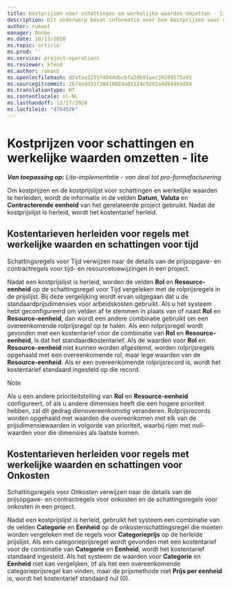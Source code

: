 ```yaml
---
title: Kostprijzen voor schattingen en werkelijke waarden omzetten - lite
description: Dit onderwerp bevat informatie over hoe kostprijzen voor schattingen en werkelijke waarden worden herleid.
author: rumant
manager: Annbe
ms.date: 10/13/2020
ms.topic: article
ms.prod: ''
ms.service: project-operations
ms.reviewer: kfend
ms.author: rumant
ms.openlocfilehash: d2afaa2231f4044dbcbfa24b91aec39289275a91
ms.sourcegitcommit: 2b74edd31f38410024a01124c9202a4d94464d04
ms.translationtype: HT
ms.contentlocale: nl-NL
ms.lasthandoff: 12/17/2020
ms.locfileid: "4764576"
---
```

# <a name="resolve-cost-prices-on-estimates-and-actuals---lite"></a>Kostprijzen voor schattingen en werkelijke waarden omzetten - lite

_**Van toepassing op:** Lite-implementatie - van deal tot pro-formafacturering_

Om kostprijzen en de kostprijslijst voor schattingen en werkelijke waarden te herleiden, wordt de informatie in de velden **Datum**, **Valuta** en **Contracterende eenheid** van het gerelateerde project gebruikt. Nadat de kostprijslijst is herleid, wordt het kostentarief herleid.

## <a name="resolving-cost-rates-on-actual-and-estimate-lines-for-time"></a>Kostentarieven herleiden voor regels met werkelijke waarden en schattingen voor tijd

Schattingsregels voor Tijd verwijzen naar de details van de prijsopgave- en contractregels voor tijd- en resourcetoewijzingen in een project.

Nadat een kostprijslijst is herleid, worden de velden **Rol** en **Resource-eenheid** op de schattingsregel voor Tijd vergeleken met de rolprijsregels in de prijslijst. Bij deze vergelijking wordt ervan uitgegaan dat u de standaardprijsdimensies voor arbeidskosten gebruikt. Als u het systeem hebt geconfigureerd om velden af te stemmen in plaats van of naast **Rol** en **Resource-eenheid**, dan wordt een andere combinatie gebruikt om een overeenkomende rolprijsregel op te halen. Als een rolprijsregel wordt gevonden met een kostentarief voor de combinatie van **Rol** en **Resource-eenheid**, is dat het standaardkostentarief. Als de waarden voor **Rol** en **Resource-eenheid** niet kunnen worden afgestemd, worden rolprijsregels opgehaald met een overeenkomende rol, maar lege waarden van de **Resource-eenheid**. Als er een overeenkomende rolprijsrecord is, wordt het kostentarief standaard ingesteld op die record. 

> [!NOTE]
> Als u een andere prioriteitstelling van **Rol** en **Resource-eenheid** configureert, of als u andere dimensies heeft die een hogere prioriteit hebben, zal dit gedrag dienovereenkomstig veranderen. Rolprijsrecords worden opgehaald met waarden die overeenkomen met elk van de prijsdimensiewaarden in volgorde van prioriteit, waarbij rijen met null-waarden voor die dimensies als laatste komen.

## <a name="resolving-cost-rates-on-actual-and-estimate-lines-for-expense"></a>Kostentarieven herleiden voor regels met werkelijke waarden en schattingen voor Onkosten

Schattingsregels voor Onkosten verwijzen naar de details van de prijsopgave- en contractregels voor onkosten en de schattingsregels voor onkosten in een project.

Nadat een kostprijslijst is herleid, gebruikt het systeem een combinatie van de velden **Categorie** en **Eenheid** op de onkostenschattingsregel die moeten worden vergeleken met de regels voor **Categorieprijs** op de herleide prijslijst. Als een categorieprijsregel wordt gevonden met een kostentarief voor de combinatie van **Categorie** en **Eenheid**, wordt het kostentarief standaard ingesteld. Als het systeem de waarden voor **Categorie** en **Eenheid** niet kan vergelijken, of als het een overeenkomende categorieprijsregel kan vinden, maar de prijsmethode niet **Prijs per eenheid** is, wordt het kostentarief standaard nul (0).
